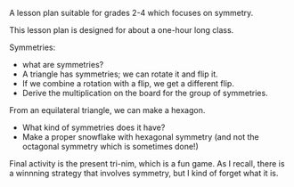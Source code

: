 A lesson plan suitable for grades 2-4 which focuses on symmetry.


This lesson plan is designed for about a one-hour long class.

Symmetries:
- what are symmetries?
- A triangle has symmetries; we can rotate it and flip it.
- If we combine a rotation with a flip, we get a different flip.
- Derive the multiplication on the board for the group of symmetries.

From an equilateral triangle, we can make a hexagon.
- What kind of symmetries does it have?
- Make a proper snowflake with hexagonal symmetry (and not the octagonal
  symmetry which is sometimes done!)

Final activity is the present tri-nim, which is a fun game.  As I
recall, there is a winnning strategy that involves symmetry, but I
kind of forget what it is.
